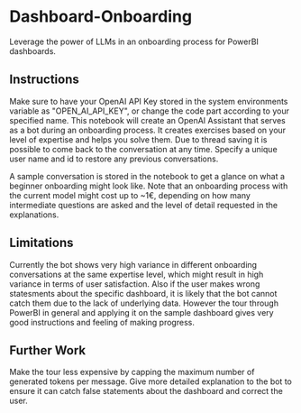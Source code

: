 # Dashboard-Onboarding
Leverage the power of LLMs in an onboarding process for PowerBI dashboards.

## Instructions
Make sure to have your OpenAI API Key stored in the system environments variable as "OPEN_AI_API_KEY", or change the code part according to your specified name. 
This notebook will create an OpenAI Assistant that serves as a bot during an onboarding process. It creates exercises based on your level of expertise and helps you solve them. 
Due to thread saving it is possible to come back to the conversation at any time. Specify a unique user name and id to restore any previous conversations. 

A sample conversation is stored in the notebook to get a glance on what a beginner onboarding might look like. Note that an onboarding process with the current model might cost up to ~1€, depending on how many intermediate questions are asked and the level of detail requested in the explanations. 

## Limitations
Currently the bot shows very high variance in different onboarding conversations at the same expertise level, which might result in high variance in terms of user satisfaction. Also if the user makes wrong statesments about the specific dashboard, it is likely that the bot cannot catch them due to the lack of underlying data. However the tour through PowerBI in general and applying it on the sample dashboard gives very good instructions and feeling of making progress. 

## Further Work
Make the tour less expensive by capping the maximum number of generated tokens per message. 
Give more detailed explanation to the bot to ensure it can catch false statements about the dashboard and correct the user. 
